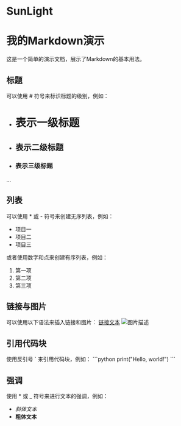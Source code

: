 # SunLight

# 我的Markdown演示

这是一个简单的演示文档，展示了Markdown的基本用法。

## 标题

可以使用 # 符号来标识标题的级别，例如：
- # 表示一级标题
- ## 表示二级标题
- ### 表示三级标题
...

## 列表

可以使用 * 或 - 符号来创建无序列表，例如：
- 项目一
- 项目二
- 项目三

或者使用数字和点来创建有序列表，例如：
1. 第一项
2. 第二项
3. 第三项

## 链接与图片

可以使用以下语法来插入链接和图片：
[链接文本](链接URL)
![图片描述](图片URL)

## 引用代码块

使用反引号 \` 来引用代码块，例如：
\`\`\`python
print("Hello, world!")
\`\`\`

## 强调

使用 * 或 _ 符号来进行文本的强调，例如：
- *斜体文本*
- **粗体文本**

